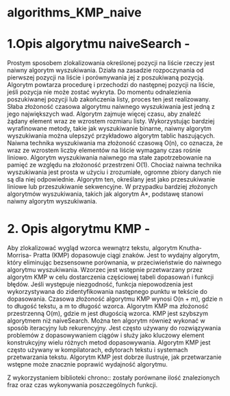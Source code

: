 # algorithms_KMP_naive
# 1.Opis algorytmu naiveSearch - 
Prostym sposobem zlokalizowania określonej pozycji na liście rzeczy jest naiwny algorytm wyszukiwania. Działa na zasadzie rozpoczynania od pierwszej pozycji na liście i porównywania jej z poszukiwaną pozycją. Algorytm powtarza procedurę i przechodzi do następnej pozycji na liście, jeśli pozycja nie może zostać wykryta. Do momentu odnalezienia poszukiwanej pozycji lub zakończenia listy, proces ten jest realizowany. Słaba złożoność czasowa algorytmu naiwnego wyszukiwania jest jedną z jego największych wad. Algorytm zajmuje więcej czasu, aby znaleźć żądany element wraz ze wzrostem rozmiaru listy. Wykorzystując bardziej wyrafinowane metody, takie jak wyszukiwanie binarne, naiwny algorytm wyszukiwania można ulepszyć przykładowo algorytm tablic haszujących. Naiwna technika wyszukiwania ma złożoność czasową O(n), co oznacza, że wraz ze wzrostem liczby elementów na liście wymagany czas rośnie liniowo. Algorytm wyszukiwania naiwnego ma stałe zapotrzebowanie na pamięć ze względu na złożoność przestrzeni O(1). Chociaż naiwna technika wyszukiwania jest prosta w użyciu i zrozumiałe, ogromne zbiory danych nie są dla niej odpowiednie. Algorytm ten, określany jest jako przeszukiwanie liniowe lub przeszukiwanie sekwencyjne. W przypadku bardziej złożonych algorytmów wyszukiwania, takich jak algorytm A*, podstawę stanowi naiwny algorytm wyszukiwania.
# 2. Opis algorytmu KMP - 
Aby zlokalizować wygląd wzorca wewnątrz tekstu, algorytm Knutha-Morrisa- Pratta (KMP) dopasowuje ciągi znaków. Jest to wydajny algorytm, który eliminując bezsensowne porównania, w przeciwieństwie do naiwnego algorytmu wyszukiwania. Wzorzec jest wstępnie przetwarzany przez algorytm KMP w celu dostarczenia częściowej tabeli dopasowań i funkcji błędów. Jeśli występuje niezgodność, funkcja niepowodzenia jest wykorzystywana do zidentyfikowania następnego punktu w tekście do dopasowania. Czasowa złożoność algorytmu KMP wynosi O(n + m), gdzie n to długość tekstu, a m to długość wzorca. Algorytm KMP ma złożoność przestrzenną O(m), gdzie m jest długością wzorca. KMP jest szybszym algorytmem niż naiveSearch. Można ten algorytm również wykonać w sposób iteracyjny lub rekurencyjny. Jest często używany do rozwiązywania problemów z dopasowywaniem ciągów i służy jako kluczowy element konstrukcyjny wielu różnych metod dopasowywania. Algorytm KMP jest często używany w kompilatorach, edytorach tekstu i systemach przetwarzania
tekstu. Algorytm KMP jest dobrze ilustruje, jak przetwarzanie wstępne może znacznie poprawić wydajność algorytmu.

Z wykorzystaniem biblioteki chrono:: zostały porównane ilość znalezionych fraz oraz czas wykonywania poszczególnych funkcji.
